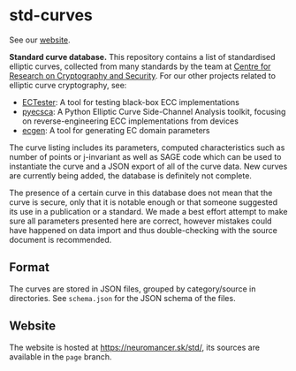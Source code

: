 # std-curves

See our [website](https://neuromancer.sk/std/).

**Standard curve database.** This repository contains a list of standardised elliptic curves, collected from many standards
by the team at [Centre for Research on Cryptography and Security](https://crocs.fi.muni.cz). For our other
projects related to elliptic curve cryptography, see:

 - [ECTester](https://github.com/crocs-muni/ECTester): A tool for testing black-box ECC implementations
 - [pyecsca](https://github.com/J08nY/pyecsca): A Python Elliptic Curve Side-Channel Analysis toolkit, focusing on
 reverse-engineering ECC implementations from devices
 - [ecgen](https://github.com/J08nY/ecgen): A tool for generating EC domain parameters

The curve listing includes its parameters, computed characteristics such as number of points or j-invariant as
well as SAGE code which can be used to instantiate the curve and a JSON export of all of the curve data.
New curves are currently being added, the database is definitely not complete.

The presence of a certain curve in this database does not mean that the curve is secure, only that it is notable
enough or that someone suggested its use in a publication or a standard. We made a best effort attempt to make 
sure all parameters presented here are correct, however mistakes could have happened on data import and thus 
double-checking with the source document is recommended.

## Format

The curves are stored in JSON files, grouped by category/source in directories.
See `schema.json` for the JSON schema of the files.

## Website

The website is hosted at <https://neuromancer.sk/std/>, its sources
are available in the `page` branch.
